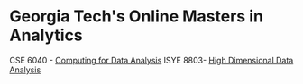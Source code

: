 # Georgia Tech's Online Masters in Analytics

CSE 6040 - [Computing for Data Analysis](https://github.com/godsylla/cse6040-computing-for-data-analysis)
ISYE 8803- [High Dimensional Data Analysis](https://github.com/godsylla/isye8803-high-dimensional-data-analysis)
